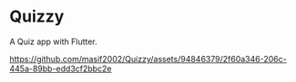 # Quizzy

A Quiz app with Flutter.




https://github.com/masif2002/Quizzy/assets/94846379/2f60a346-206c-445a-89bb-edd3cf2bbc2e

